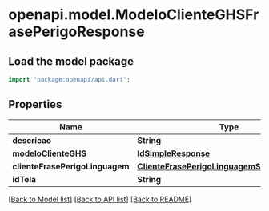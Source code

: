 # openapi.model.ModeloClienteGHSFrasePerigoResponse

## Load the model package
```dart
import 'package:openapi/api.dart';
```

## Properties
Name | Type | Description | Notes
------------ | ------------- | ------------- | -------------
**descricao** | **String** |  | [optional] 
**modeloClienteGHS** | [**IdSimpleResponse**](IdSimpleResponse.md) |  | [optional] 
**clienteFrasePerigoLinguagem** | [**ClienteFrasePerigoLinguagemSimpleResponse**](ClienteFrasePerigoLinguagemSimpleResponse.md) |  | [optional] 
**idTela** | **String** |  | [optional] 

[[Back to Model list]](../README.md#documentation-for-models) [[Back to API list]](../README.md#documentation-for-api-endpoints) [[Back to README]](../README.md)


